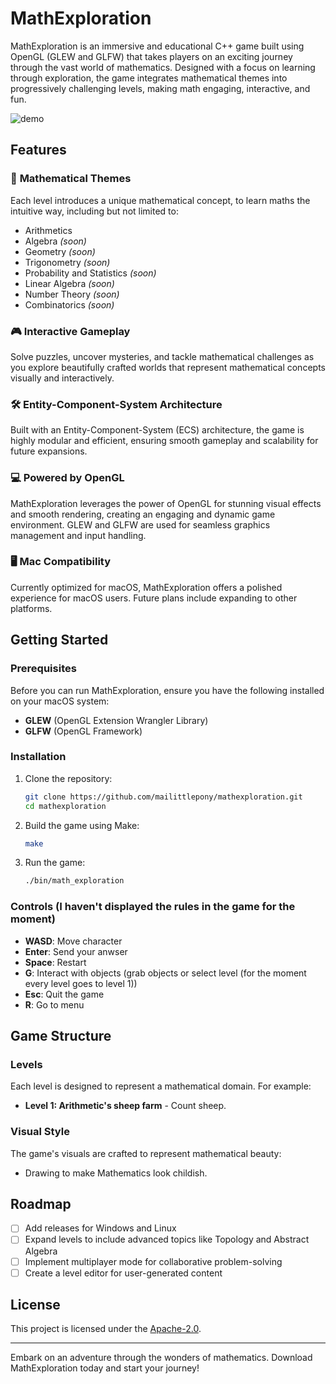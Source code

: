 # MathExploration

MathExploration is an immersive and educational C++ game built using OpenGL (GLEW and GLFW) that takes players on an exciting journey through the vast world of mathematics. Designed with a focus on learning through exploration, the game integrates mathematical themes into progressively challenging levels, making math engaging, interactive, and fun.

![demo](./assets/demo.gif)

## Features

### 🌌 **Mathematical Themes**
Each level introduces a unique mathematical concept, to learn maths the intuitive way, including but not limited to:
- Arithmetics
- Algebra *(soon)*
- Geometry *(soon)*
- Trigonometry *(soon)*
- Probability and Statistics *(soon)*
- Linear Algebra *(soon)*
- Number Theory *(soon)*
- Combinatorics *(soon)*

### 🎮 **Interactive Gameplay**
Solve puzzles, uncover mysteries, and tackle mathematical challenges as you explore beautifully crafted worlds that represent mathematical concepts visually and interactively.

### 🛠️ **Entity-Component-System Architecture**
Built with an Entity-Component-System (ECS) architecture, the game is highly modular and efficient, ensuring smooth gameplay and scalability for future expansions.

### 💻 **Powered by OpenGL**
MathExploration leverages the power of OpenGL for stunning visual effects and smooth rendering, creating an engaging and dynamic game environment. GLEW and GLFW are used for seamless graphics management and input handling.

### 🖥️ **Mac Compatibility**
Currently optimized for macOS, MathExploration offers a polished experience for macOS users. Future plans include expanding to other platforms.

## Getting Started

### Prerequisites
Before you can run MathExploration, ensure you have the following installed on your macOS system:
- **GLEW** (OpenGL Extension Wrangler Library)
- **GLFW** (OpenGL Framework)

### Installation
1. Clone the repository:
   ```bash
   git clone https://github.com/mailittlepony/mathexploration.git
   cd mathexploration
   ```

2. Build the game using Make:
   ```bash
   make
   ```

3. Run the game:
   ```bash
   ./bin/math_exploration
   ```

### Controls (I haven't displayed the rules in the game for the moment)
- **WASD**: Move character
- **Enter**: Send your anwser
- **Space**: Restart
- **G**: Interact with objects (grab objects or select level (for the moment every level goes to level 1))
- **Esc**: Quit the game
-  **R**: Go to menu

## Game Structure

### Levels
Each level is designed to represent a mathematical domain. For example:
- **Level 1: Arithmetic's sheep farm** - Count sheep.

### Visual Style
The game's visuals are crafted to represent mathematical beauty:
- Drawing to make Mathematics look childish.

## Roadmap
- [ ] Add releases for Windows and Linux
- [ ] Expand levels to include advanced topics like Topology and Abstract Algebra
- [ ] Implement multiplayer mode for collaborative problem-solving
- [ ] Create a level editor for user-generated content

## License
This project is licensed under the [Apache-2.0](LICENSE).

---

Embark on an adventure through the wonders of mathematics. Download MathExploration today and start your journey!


